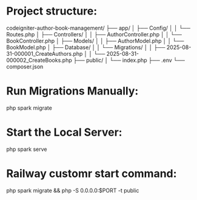 # Project structure:
codeigniter-author-book-management/
├── app/
│   ├── Config/
│   │   └── Routes.php
│   ├── Controllers/
│   │   ├── AuthorController.php
│   │   └── BookController.php
│   ├── Models/
│   │   ├── AuthorModel.php
│   │   └── BookModel.php
│   ├── Database/
│   │   └── Migrations/
│   │       ├── 2025-08-31-000001_CreateAuthors.php
│   │       └── 2025-08-31-000002_CreateBooks.php
├── public/
│   └── index.php
├── .env
└── composer.json


# Run Migrations Manually:
php spark migrate

# Start the Local Server:
php spark serve

# Railway customr start command:
php spark migrate && php -S 0.0.0.0:$PORT -t public


